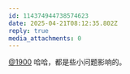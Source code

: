 ```yaml
---
id: 114374944738574623
date: 2025-04-21T08:12:35.802Z
reply: true
media_attachments: 0
---
```


[@1900](https://social.1900.live/@1900) 哈哈，都是些小问题影响的。

